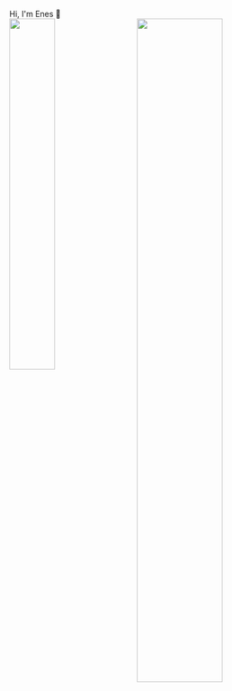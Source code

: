 Hi, I'm Enes 👋 
<br>
<img src = "https://github-readme-stats.vercel.app/api/top-langs/?username=enespatir07" align = "left" width = "40%" />
<img src = "https://leetcard.jacoblin.cool/enespatir07?ext=heatmap"  align = "right" width = "55%"/>

<!--
**enespatir07/enespatir07** is a ✨ _special_ ✨ repository because its `README.md` (this file) appears on your GitHub profile.

Here are some ideas to get you started:

- 🔭 I’m currently working on ...
- 🌱 I’m currently learning ...
- 👯 I’m looking to collaborate on ...
- 🤔 I’m looking for help with ...
- 💬 Ask me about ...
- 📫 How to reach me: ...
- 😄 Pronouns: ...
- ⚡ Fun fact: ...
-->
